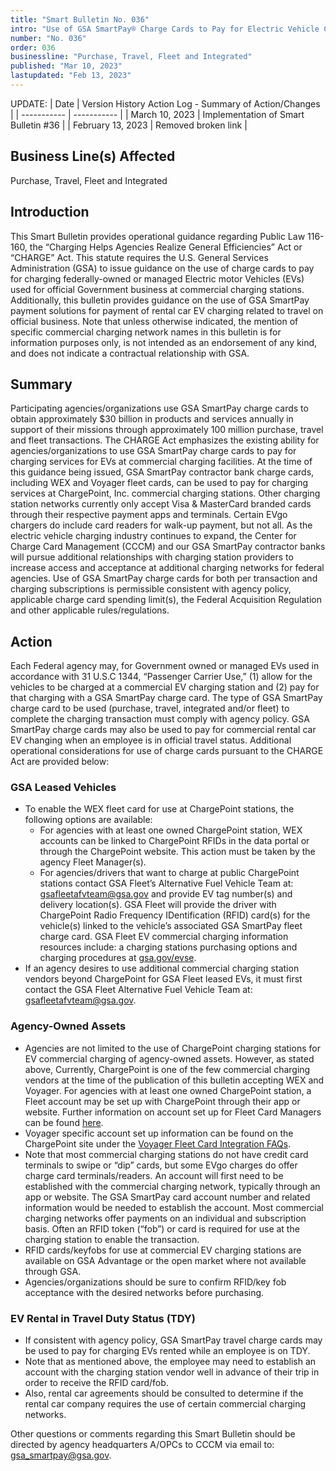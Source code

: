 ```yaml
---
title: "Smart Bulletin No. 036"
intro: "Use of GSA SmartPay® Charge Cards to Pay for Electric Vehicle Charging Pursuant to the “Charging Helps Agencies Realize General Efficiencies” Act or “CHARGE” Act)."
number: "No. 036"
order: 036
businessline: "Purchase, Travel, Fleet and Integrated"
published: "Mar 10, 2023"
lastupdated: "Feb 13, 2023"
---
```


UPDATE:
| Date | Version History Action Log - Summary of Action/Changes |
| ----------- | ----------- |
| March 10, 2023 | Implementation of Smart Bulletin #36 |
| February 13, 2023 | Removed broken link |

## Business Line(s) Affected

Purchase, Travel, Fleet and Integrated

## Introduction

This Smart Bulletin provides operational guidance regarding Public Law 116-160, the “Charging Helps Agencies Realize General Efficiencies” Act or “CHARGE” Act. This statute requires the U.S. General Services Administration (GSA) to issue guidance on the use of charge cards to pay for charging federally-owned or managed Electric motor Vehicles (EVs) used for official Government business at commercial charging stations. Additionally, this bulletin provides guidance on the use of GSA SmartPay payment solutions for payment of rental car EV charging related to travel on official business. Note that unless otherwise indicated, the mention of specific commercial charging network names in this bulletin is for information purposes only, is not intended as an endorsement of any kind, and does not indicate a contractual relationship with GSA.

## Summary

Participating agencies/organizations use GSA SmartPay charge cards to obtain approximately $30 billion in products and services annually in support of their missions through approximately 100 million purchase, travel and fleet transactions. The CHARGE Act emphasizes the existing ability for agencies/organizations to use GSA SmartPay charge cards to pay for charging services for EVs at commercial charging facilities. At the time of this guidance being issued, GSA SmartPay contractor bank charge cards, including WEX and Voyager fleet cards, can be used to pay for charging services at ChargePoint, Inc. commercial charging stations. Other charging station networks currently only accept Visa & MasterCard branded cards through their respective payment apps and terminals. Certain EVgo chargers do include card readers for walk-up payment, but not all. As the electric vehicle charging industry continues to expand, the Center for Charge Card Management (CCCM) and our GSA SmartPay contractor banks will pursue additional relationships with charging station providers to increase access and acceptance at additional charging networks for federal agencies. Use of GSA SmartPay charge cards for both per transaction and charging subscriptions is permissible consistent with agency policy, applicable charge card spending limit(s), the Federal Acquisition Regulation and other applicable rules/regulations. 

## Action

Each Federal agency may, for Government owned or managed EVs used in accordance with 31 U.S.C 1344, “Passenger Carrier Use,” (1) allow for the vehicles to be charged at a commercial EV charging station and (2) pay for that charging with a GSA SmartPay charge card. The type of GSA SmartPay charge card to be used (purchase, travel, integrated and/or fleet) to complete the charging transaction must comply with agency policy. GSA SmartPay charge cards may also be used to pay for commercial rental car EV changing when an employee is in official travel status. Additional operational considerations for use of charge cards pursuant to the CHARGE Act are provided below:

### GSA Leased Vehicles
-  To enable the WEX fleet card for use at ChargePoint stations, the following options are available:
    -  For agencies with at least one owned ChargePoint station, WEX accounts can be linked to ChargePoint RFIDs in the data portal or through the ChargePoint website. This action must be taken by the agency Fleet Manager(s).
    - For agencies/drivers that want to charge at public ChargePoint stations contact GSA Fleet’s Alternative Fuel Vehicle Team at: gsafleetafvteam@gsa.gov and provide EV tag number(s) and delivery location(s). GSA Fleet will provide the driver with ChargePoint Radio Frequency IDentification (RFID) card(s) for the vehicle(s) linked to the vehicle’s associated GSA SmartPay fleet charge card. GSA Fleet EV commercial charging information resources include: a charging stations purchasing options and charging procedures at
[gsa.gov/evse](http://gsa.gov/evse).
- If an agency desires to use additional commercial charging station vendors beyond ChargePoint for GSA Fleet leased EVs, it must first contact the GSA Fleet Alternative Fuel Vehicle Team at: gsafleetafvteam@gsa.gov.
### Agency-Owned Assets
- Agencies are not limited to the use of ChargePoint charging stations for EV commercial charging of agency-owned assets. However, as stated above, Currently, ChargePoint is one of the few commercial charging vendors at the time of the publication of this bulletin accepting WEX and Voyager. For agencies with at least one owned ChargePoint station, a Fleet account may be set up with ChargePoint through their app or website. Further information on account set up for Fleet Card Managers can be found [here](https://docs.google.com/document/d/1tm6H3aQe-JqC9qcgkbx-dxLJdkFpB2ecLsFVi0Qm6pE/edit). 
- Voyager specific account set up information can be found on the ChargePoint site under the [Voyager Fleet Card Integration FAQs](https://www.chargepoint.com/solutions/voyager-faq/).
- Note that most commercial charging stations do not have credit card terminals to swipe or “dip” cards, but some EVgo charges do offer charge card terminals/readers. An account will first need to be established with the commercial charging network, typically through an app or website. The GSA SmartPay card account number and related information would be needed to establish the account. Most commercial charging networks offer payments on an individual and subscription basis. Often an RFID token (“fob”) or card is required for use at the charging station to enable the transaction.
- RFID cards/keyfobs for use at commercial EV charging stations are available on GSA Advantage or the open market where not available through GSA.
- Agencies/organizations should be sure to confirm RFID/key fob acceptance with the desired networks before purchasing.
### EV Rental in Travel Duty Status (TDY)
- If consistent with agency policy, GSA SmartPay travel charge cards may be used to pay for charging EVs rented while an employee is on TDY.
- Note that as mentioned above, the employee may need to establish an account
with the charging station vendor well in advance of their trip in order to receive the RFID card/fob.
- Also, rental car agreements should be consulted to determine if the rental car company requires the use of certain commercial charging networks.

Other questions or comments regarding this Smart Bulletin should be directed by agency headquarters A/OPCs to CCCM via email to: gsa_smartpay@gsa.gov. 
